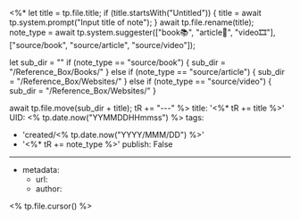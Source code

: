 <%* 
  let title = tp.file.title;
  if (title.startsWith("Untitled")) {
  	title = await tp.system.prompt("Input title of note");
  }
  await tp.file.rename(title);
  note_type = await tp.system.suggester(["book📚", "article📰", "video🎞️"], ["source/book", "source/article", "source/video"]);
	
  let sub_dir = ""
  if (note_type == "source/book") {
    sub_dir = "/Reference_Box/Books/"
  }
  else if (note_type == "source/article") {
    sub_dir = "/Reference_Box/Websites/"
  }
  else if (note_type == "source/video") {
    sub_dir = "/Reference_Box/Websites/"
  }
  
  await tp.file.move(sub_dir + title);
  tR += "---"
%>
title: '<%* tR += title %>'
UID: <% tp.date.now("YYMMDDHHmmss") %>
tags:
  - 'created/<% tp.date.now("YYYY/MMM/DD") %>'
  - '<%* tR += note_type %>'
publish: False
---
- metadata:
	- url:
	- author:

<% tp.file.cursor() %>
